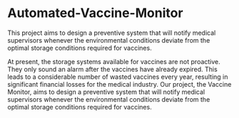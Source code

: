 # Automated-Vaccine-Monitor
This project aims to design a preventive system that will notify medical supervisors whenever the environmental conditions deviate from the optimal storage conditions required for vaccines.

At present, the storage systems available for vaccines are not proactive. They only sound an alarm after the vaccines have already expired. This leads to a considerable number of wasted vaccines every year, resulting in significant financial losses for the medical industry. Our project, the Vaccine Monitor, aims to design a preventive system that will notify medical supervisors whenever the environmental conditions deviate from the optimal storage conditions required for vaccines.


